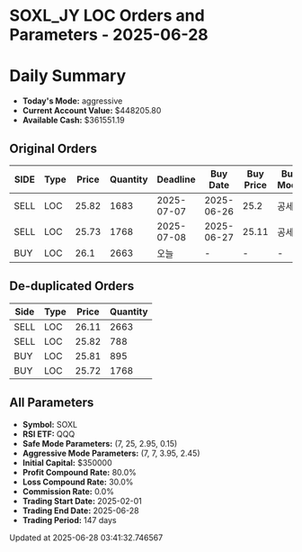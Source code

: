 # SOXL_JY LOC Orders and Parameters - 2025-06-28

# Daily Summary

- **Today's Mode:** aggressive
- **Current Account Value:** $448205.80
- **Available Cash:** $361551.19

## Original Orders

| SIDE | Type | Price | Quantity | Deadline | Buy Date | Buy Price | Buy Mode |
|------|------|-------|----------|----------|----------|-----------|----------|
| SELL | LOC | 25.82 | 1683 | 2025-07-07 | 2025-06-26 | 25.2 | 공세 |
| SELL | LOC | 25.73 | 1768 | 2025-07-08 | 2025-06-27 | 25.11 | 공세 |
| BUY | LOC | 26.1 | 2663 | 오늘 | - | - | - |

## De-duplicated Orders

| Side | Type | Price | Quantity |
|------|------|-------|----------|
| SELL | LOC | 26.11 | 2663 |
| SELL | LOC | 25.82 | 788 |
| BUY | LOC | 25.81 | 895 |
| BUY | LOC | 25.72 | 1768 |

## All Parameters

- **Symbol:** SOXL
- **RSI ETF:** QQQ
- **Safe Mode Parameters:** (7, 25, 2.95, 0.15)
- **Aggressive Mode Parameters:** (7, 7, 3.95, 2.45)
- **Initial Capital:** $350000
- **Profit Compound Rate:** 80.0%
- **Loss Compound Rate:** 30.0%
- **Commission Rate:** 0.0%
- **Trading Start Date:** 2025-02-01
- **Trading End Date:** 2025-06-28
- **Trading Period:** 147 days

Updated at 2025-06-28 03:41:32.746567
